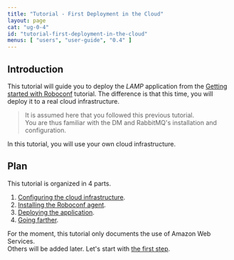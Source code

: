 ```yaml
---
title: "Tutorial - First Deployment in the Cloud"
layout: page
cat: "ug-0-4"
id: "tutorial-first-deployment-in-the-cloud"
menus: [ "users", "user-guide", "0.4" ]
---
```


## Introduction

This tutorial will guide you to deploy the *LAMP* application from the
[Getting started with Roboconf](tutorial-getting-started-with-roboconf.html) tutorial.
The difference is that this time, you will deploy it to a real cloud infrastructure.

> It is assumed here that you followed this previous tutorial.  
> You are thus familiar with the DM and RabbitMQ's installation and configuration. 

In this tutorial, you will use your own cloud infrastructure.


## Plan

This tutorial is organized in 4 parts.

1. [Configuring the cloud infrastructure](tutorial-first-deployment-in-the-cloud-1.html).
2. [Installing the Roboconf agent](tutorial-first-deployment-in-the-cloud-2.html).
3. [Deploying the application](tutorial-first-deployment-in-the-cloud-3.html).
4. [Going farther](tutorial-first-deployment-in-the-cloud-4.html).

For the moment, this tutorial only documents the use of Amazon Web Services.  
Others will be added later. Let's start with [the first step](tutorial-first-deployment-in-the-cloud-1.html).
